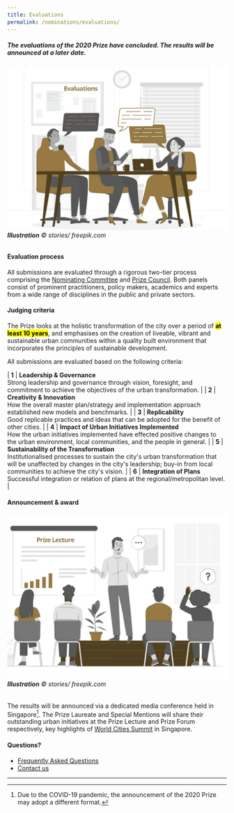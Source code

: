 ```yaml
---
title: Evaluations
permalink: /nominations/evaluations/
---
```


##### The evaluations of the 2020 Prize have concluded. The results will be announced at a later date. 

###### ![Evaluation Process](/images/evaluations.jpg/)**Illustration** © stories/ freepik.com

#### **Evaluation process**

All submissions are evaluated through a rigorous two-tier process comprising the [Nominating Committee](/about/nominating-committee/) and [Prize Council](/about/prize-council/). Both panels consist of prominent practitioners, policy makers, academics and experts from a wide range of disciplines in the public and private sectors.

#### **Judging criteria**

The Prize looks at the holistic transformation of the city over a period of **<mark>at least 10 years</mark>**, and emphasises on the creation of liveable, vibrant and sustainable urban communities within a quality built environment that incorporates the principles of sustainable development.

All submissions are evaluated based on the following criteria:

| **1** | **Leadership & Governance** <br> Strong leadership and governance through vision, foresight, and commitment to achieve the objectives of the urban transformation. |
| **2** | **Creativity & Innovation** <br> How the overall master plan/strategy and implementation approach established new models and benchmarks. |
| **3** | **Replicability** <br> Good replicable practices and ideas that can be adopted for the benefit of other cities. |
| **4** | **Impact of Urban Initiatives Implemented** <br> How the urban initiatives implemented have effected positive changes to the urban environment, local communities, and the people in general. |
| **5** | **Sustainability of the Transformation** <br> Institutionalised processes to sustain the city's urban transformation that will be unaffected by changes in the city's leadership; buy-in from local communities to achieve the city's vision. |
| **6** | **Integration of Plans** <br> Successful integration or relation of plans at the regional/metropolitan level. |

#### **Announcement & award**

###### ![Prize Lecture](/images/prize-lecture.jpg/)**Illustration** © stories/ freepik.com

The results will be announced via a dedicated media conference held in Singapore[^1]. The Prize Laureate and Special Mentions will share their outstanding urban initiatives at the Prize Lecture and Prize Forum respectively, key highlights of [World Cities Summit](https://www.worldcitiessummit.com.sg) in Singapore.

#### **Questions?**

- [Frequently Asked Questions](/faq/)
- [Contact us](/feedback/)

---

[^1]: Due to the COVID-19 pandemic, the announcement of the 2020 Prize may adopt a different format. 
